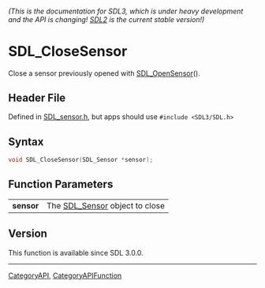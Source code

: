 ###### (This is the documentation for SDL3, which is under heavy development and the API is changing! [SDL2](https://wiki.libsdl.org/SDL2/) is the current stable version!)
# SDL_CloseSensor

Close a sensor previously opened with [SDL_OpenSensor](SDL_OpenSensor)().

## Header File

Defined in [SDL_sensor.h](https://github.com/libsdl-org/SDL/blob/main/include/SDL3/SDL_sensor.h), but apps should use `#include <SDL3/SDL.h>`

## Syntax

```c
void SDL_CloseSensor(SDL_Sensor *sensor);

```

## Function Parameters

|                |                                              |
| -------------- | -------------------------------------------- |
| **sensor**     | The [SDL_Sensor](SDL_Sensor) object to close |

## Version

This function is available since SDL 3.0.0.

----
[CategoryAPI](CategoryAPI), [CategoryAPIFunction](CategoryAPIFunction)

